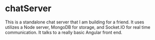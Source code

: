 chatServer
==========
This is a standalone chat server that I am building for a friend. It uses utilizes a Node server, MongoDB for storage, 
and Socket.IO for real time communication. It talks to a really basic Angular front end.
